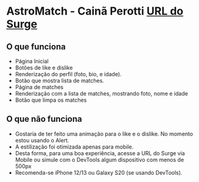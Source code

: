 # AstroMatch - Cainã Perotti [URL do Surge](http://cagey-alarm.surge.sh)

## O que funciona

- Página Inicial
- Botões de like e dislike
- Renderização do perfil (foto, bio, e idade).
- Botão que mostra lista de matches.
- Página de matches
- Renderização com a lista de matches, mostrando foto, nome e idade
- Botão que limpa os matches

## O que não funciona

- Gostaria de ter feito uma animação para o like e o dislike. No momento estou usando o Alert.
- A estilização foi otimizada apenas para mobile. 
- Desta forma, para uma boa experiência, acesse a URL do Surge via Mobile ou simule com o DevTools algum dispositivo com menos de 500px
- Recomenda-se iPhone 12/13 ou Galaxy S20 (se usando DevTools).
